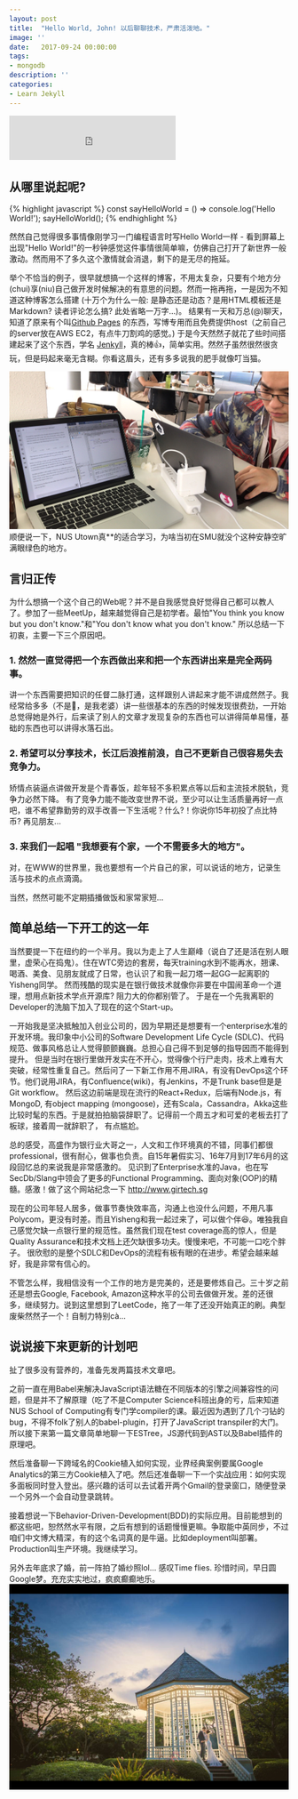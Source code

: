 ```yaml
---
layout: post
title:  "Hello World, John! 以后聊聊技术，严肃活泼地。"
image: ''
date:   2017-09-24 00:00:00
tags:
- mongodb
description: ''
categories:
- Learn Jekyll 
---
```


<p class="music-read"><iframe src="https://open.spotify.com/embed/track/0IktbUcnAGrvD03AWnz3Q8?uri=" width="300" height="80" frameborder="0" allowtransparency="true"></iframe></p>

## 从哪里说起呢?
{% highlight javascript %}
const sayHelloWorld = () => console.log('Hello World!');
sayHelloWorld();
{% endhighlight %}

然然自己觉得很多事情像刚学习一门编程语言时写Hello World一样 - 看到屏幕上出现"Hello World!"的一秒钟感觉这件事情很简单嘛，仿佛自己打开了新世界一般激动。然而用不了多久这个激情就会消退，剩下的是无尽的拖延。

举个不恰当的例子，很早就想搞一个这样的博客，不用太复杂，只要有个地方分(chui)享(niu)自己做开发时候解决的有意思的问题。然而一拖再拖，一是因为不知道这种博客怎么搭建 (十万个为什么一般: 是静态还是动态？是用HTML模板还是Markdown? 
读者评论怎么搞? 此处省略一万字...)。 结果有一天和万总(@)聊天，知道了原来有个叫[Github Pages](https://pages.github.com/) 的东西，写博专用而且免费提供host（之前自己的server放在AWS EC2，有点牛刀割鸡的感觉。) 
于是今天然然子就花了些时间搭建起来了这个东西，学名 [Jenkyll](https://jekyllrb.com/)，真的棒👍，简单实用。然然子虽然很然很贪玩，但是码起来毫无含糊。你看这眉头，还有多多说我的肥手就像叮当猫。

<img src="/assets/img/posts/2017-09-24-hello-world-from-john/hello_world_john.jpg">
顺便说一下，NUS Utown真**的适合学习，为啥当初在SMU就没个这种安静空旷满眼绿色的地方。

## 言归正传

为什么想搞一个这个自己的Web呢？并不是自我感觉良好觉得自己都可以教人了。参加了一些MeetUp，越来越觉得自己是初学者。最怕"You think you know but you don't know."和"You don't know what you don't know." 所以总结一下初衷，主要一下三个原因吧。

### 1. 然然一直觉得把一个东西做出来和把一个东西讲出来是完全两码事。
讲一个东西需要把知识的任督二脉打通，这样跟别人讲起来才能不讲成然然子。我经常给多多（不是🐶，是我老婆）讲一些很基本的东西的时候发现很费劲，一开始总觉得她是外行，后来读了别人的文章才发现复杂的东西也可以讲得简单易懂，基础的东西也可以讲得水落石出。

### 2. 希望可以分享技术，长江后浪推前浪，自己不更新自己很容易失去竞争力。
矫情点装逼点讲做开发是个青春饭，趁年轻不多积累点等以后和主流技术脱轨，竞争力必然下降。
有了竞争力能不能改变世界不说，至少可以让生活质量再好一点吧，谁不希望靠勤劳的双手改善一下生活呢？什么?！你说你15年初投了点比特币? 再见朋友...

### 3. 来我们一起唱 "我想要有个家，一个不需要多大的地方"。
对，在WWW的世界里，我也要想有一个片自己的家，可以说话的地方，记录生活与技术的点点滴滴。

当然，然然可能不定期插播做饭和家常家短...

## 简单总结一下开工的这一年
当然要提一下在纽约的一个半月。我以为走上了人生巅峰（说白了还是活在别人眼里，虚荣心在捣鬼）。住在WTC旁边的套房，每天training水到不能再水，翘课、喝酒、美食、见朋友就成了日常，也认识了和我一起刀塔一起GG一起离职的Yisheng同学。
然而残酷的现实是在银行做技术就像你非要在中国闹革命一个道理，想用点新技术学点开源库? 阻力大的你都别管了。
于是在一个先我离职的Developer的洗脑下加入了现在的这个Start-up。

一开始我是坚决抵触加入创业公司的，因为早期还是想要有一个enterprise水准的开发环境。我印象中小公司的Software Development Life Cycle (SDLC)、代码规范、做事风格总让人觉得颤颤巍巍。总担心自己得不到足够的指导因而不能得到提升。
但是当时在银行里做开发实在不开心，觉得像个行尸走肉，技术上难有大突破，经常性重复自己。然后问了一下新工作用不用JIRA，有没有DevOps这个环节。他们说用JIRA，有Confluence(wiki)，有Jenkins，不是Trunk base但是是Git workflow。
然后这边前端是现在流行的React+Redux，后端有Node.js，有MongoD, 有object mapping (mongoose)，还有Scala，Cassandra，Akka这些比较时髦的东西。于是就拍拍脑袋辞职了。记得前一个周五才和可爱的老板去打了板球，接着周一就辞职了，
有点尴尬。

总的感受，高盛作为银行业大哥之一，人文和工作环境真的不错，同事们都很professional，很有耐心，做事也负责。自15年暑假实习、16年7月到17年6月的这段回忆总的来说我是非常感激的。
见识到了Enterprise水准的Java，也在写SecDb/Slang中领会了更多的Functional Programming、面向对象(OOP)的精髓。感激！做了这个网站纪念一下 http://www.girtech.sg

现在的公司年轻人居多，做事节奏快效率高，沟通上也没什么问题，不用凡事Polycom，更没有时差。而且Yisheng和我一起过来了，可以做个伴😆。唯独我自己感觉欠缺一点银行里的规范性。虽然我们现在test coverage高的惊人，但是Quality Assurance和技术文档上还欠缺很多功夫。慢慢来吧，不可能一口吃个胖子。
很欣慰的是整个SDLC和DevOps的流程有板有眼的在进步。希望会越来越好，我是非常有信心的。

不管怎么样，我相信没有一个工作的地方是完美的，还是要修炼自己。三十岁之前还是想去Google, Facebook, Amazon这种水平的公司去做做开发。差的还很多，继续努力。说到这里想到了LeetCode，拖了一年了还没开始真正的刷。典型废柴然然子一个！自制力特别cà...

## 说说接下来更新的计划吧
扯了很多没有营养的，准备先发两篇技术文章吧。

之前一直在用Babel来解决JavaScript语法糖在不同版本的引擎之间兼容性的问题，但是并不了解原理（吃了不是Computer Science科班出身的亏，后来知道NUS School of Computing有专门学compiler的课。最近因为遇到了几个刁钻的bug，不得不folk了别人的babel-plugin，打开了JavaScript transpiler的大门。所以接下来第一篇文章简单地聊一下ESTree，JS源代码到AST以及Babel插件的原理吧。

然后准备聊一下跨域名的Cookie植入如何实现，业界经典案例要属Google Analytics的第三方Cookie植入了吧。然后还准备聊一下一个实战应用：如何实现多面板同时登入登出。感兴趣的话可以去试着开两个Gmail的登录窗口，随便登录一个另外一个会自动登录跳转。

接着想说一下Behavior-Driven-Development(BDD)的实际应用。目前能想到的都这些吧，恕然然水平有限，之后有想到的话题慢慢更嘛。争取能中英同步，不过咱们中文博大精深，有的这个名词真的是牛逼。比如deployment叫部署。Production叫生产环境。我继续学习。

另外去年底求了婚，前一阵拍了婚纱照lol... 感叹Time flies. 珍惜时间，早日圆Google梦。充充实实地过，疯疯癫癫地乐。
<img src="/assets/img/posts/2017-09-24-hello-world-from-john/duoduo_ranran_pre_wedding.png">
